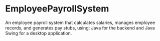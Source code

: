 # EmployeePayrollSystem
An employee payroll system that calculates salaries,
manages employee records, and generates pay stubs, using:
Java for the backend and Java Swing for a desktop
application.
